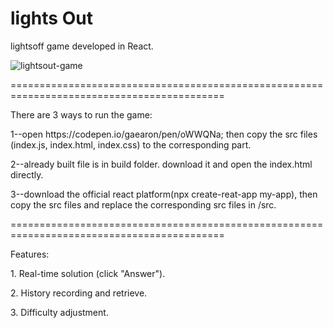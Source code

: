 # lights Out
lightsoff game developed in React.</p>
![lightsout-game](https://user-images.githubusercontent.com/45749967/161233715-8f3ed4eb-eaf4-40b4-bab8-1a91df8447b4.png)
</p>===========================================================================================</p>
There are 3 ways to run the game: </p>
1--open https://codepen.io/gaearon/pen/oWWQNa; then copy the src files (index.js, index.html, index.css) to the corresponding part. </p>
2--already built file is in build folder. download it and open the index.html directly. </p>
3--download the official react platform(npx create-reat-app my-app), then copy the src files and replace the corresponding src files in /src. </p>
</p>===========================================================================================</p>
Features: </p>
1. Real-time solution (click "Answer"). </p>
2. History recording and retrieve. </p>
3. Difficulty adjustment. </p>

